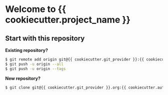 # Welcome to {{ cookiecutter.project_name }}

## Start with this repository ##

**Existing repository?**

```bash
$ git remote add origin git@{{ cookiecutter.git_provider }}:{{ cookiecutter.author_username }}/{{ cookiecutter.repo_name }}.git
$ git push -u origin --all
$ git push -u origin --tags
```

**New repository?**

```bash
$ git clone git@{{ cookiecutter.git_provider }}.org:{{ cookiecutter.author_username }}/{{ cookiecutter.repo_name }}.git
```